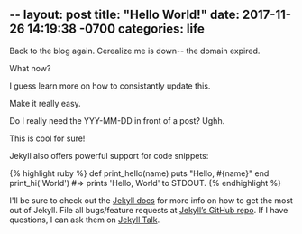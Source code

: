 --
layout: post
title:  "Hello World!"
date:   2017-11-26 14:19:38 -0700
categories: life
---

Back to the blog again. Cerealize.me is down-- the domain expired.

What now?

I guess learn more on how to consistantly update this.

Make it really easy.

Do I really need the YYY-MM-DD in front of a post? Ughh.

This is cool for sure!

Jekyll also offers powerful support for code snippets:

{% highlight ruby %}
def print_hello(name)
  puts "Hello, #{name}"
end
print_hi('World')
#=> prints 'Hello, World' to STDOUT.
{% endhighlight %}

I'll be sure to check out the [Jekyll docs][jekyll-docs] for more info on how to get the most out of Jekyll. File all bugs/feature requests at [Jekyll’s GitHub repo][jekyll-gh]. If I have questions, I can ask them on [Jekyll Talk][jekyll-talk].

[jekyll-docs]: https://jekyllrb.com/docs/home
[jekyll-gh]:   https://github.com/jekyll/jekyll
[jekyll-talk]: https://talk.jekyllrb.com/
